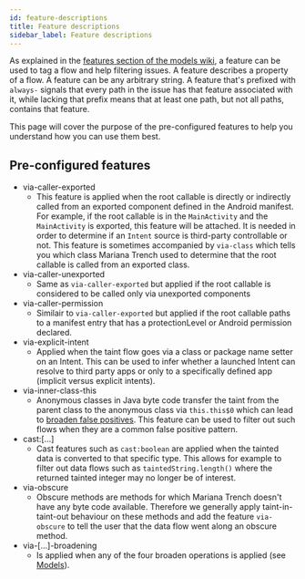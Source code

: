 ```yaml
---
id: feature-descriptions
title: Feature descriptions
sidebar_label: Feature descriptions
---
```


As explained in the [features section of the models wiki](../models/#features), a feature can be used to tag a flow and help filtering issues. A feature describes a property of a flow. A feature can be any arbitrary string. A feature that's prefixed with `always-` signals that every path in the issue has that feature associated with it, while lacking that prefix means that at least one path, but not all paths, contains that feature.

This page will cover the purpose of the pre-configured features to help you understand how you can use them best.

## Pre-configured features
- via-caller-exported
  - This feature is applied when the root callable is directly or indirectly called from an exported component defined in the Android manifest. For example, if the root callable is in the `MainActivity` and the `MainActivity` is exported, this feature will be attached. It is needed in order to determine if an `Intent` source is third-party controllable or not. This feature is sometimes accompanied by `via-class` which tells you which class Mariana Trench used to determine that the root callable is called from an exported class.
- via-caller-unexported
  - Same as `via-caller-exported` but applied if the root callable is considered to be called only via unexported components
- via-caller-permission
  - Similair to `via-caller-exported` but applied if the root callable paths to a manifest entry that has a protectionLevel or Android permission declared.
- via-explicit-intent
  - Applied when the taint flow goes via a class or package name setter on an Intent. This can be used to infer whether a launched Intent can resolve to third party apps or only to a specifically defined app (implicit versus explicit intents).
- via-inner-class-this
  - Anonymous classes in Java byte code transfer the taint from the parent class to the anonymous class via `this.this$0` which can lead to [broaden false positives](../models/#taint-broadening). This feature can be used to filter out such flows when they are a common false positive pattern.
- cast:[...]
  - Cast features such as `cast:boolean` are applied when the tainted data is converted to that specific type. This allows for example to filter out data flows such as `taintedString.length()` where the returned tainted integer may no longer be of interest.
- via-obscure
  - Obscure methods are methods for which Mariana Trench doesn't have any byte code available. Therefore we generally apply taint-in-taint-out behaviour on these methods and add the feature `via-obscure` to tell the user that the data flow went along an obscure method.
- via-[...]-broadening
  - Is applied when any of the four broaden operations is applied (see [Models](../models/#taint-broadening)).
